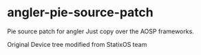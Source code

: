 # angler-pie-source-patch
Pie source patch for angler
Just copy over the AOSP frameworks.

Original Device tree modified from StatixOS team
